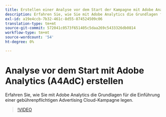 ```yaml
---
title: Erstellen einer Analyse vor dem Start der Kampagne mit Adobe Analytics
description: Erfahren Sie, wie Sie mit Adobe Analytics die Grundlagen für die Einführung einer gebührenpflichtigen Advertising Cloud-Kampagne legen.
exl-id: a19e4ccb-7b32-461c-8d55-874524509c06
translation-type: tm+mt
source-git-commit: 572041c0573f651405c5daa269c5433326db0814
workflow-type: tm+mt
source-wordcount: '54'
ht-degree: 0%

---
```


# Analyse vor dem Start mit Adobe Analytics (A4AdC) erstellen

Erfahren Sie, wie Sie mit Adobe Analytics die Grundlagen für die Einführung einer gebührenpflichtigen Advertising Cloud-Kampagne legen.

>[!VIDEO](https://video.tv.adobe.com/v/33501)

